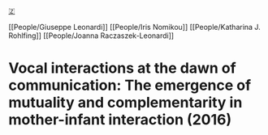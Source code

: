 [🇿](zotero://select/library/items/TUF98BUY)

[[People/Giuseppe Leonardi]] [[People/Iris Nomikou]] [[People/Katharina J. Rohlfing]] [[People/Joanna Raczaszek-Leonardi]] 
# Vocal interactions at the dawn of communication: The emergence of mutuality and complementarity in mother-infant interaction (2016)

